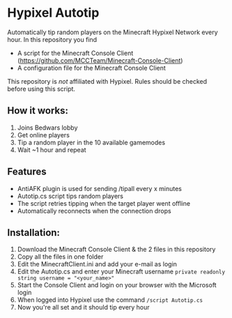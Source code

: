 # Hypixel Autotip

Automatically tip random players on the Minecraft Hypixel Network every hour.
In this repository you find 
- A script for the Minecraft Console Client (https://github.com/MCCTeam/Minecraft-Console-Client)
- A configuration file for the Minecraft Console Client

This repository is *not* affiliated with Hypixel. 
Rules should be checked before using this script.

## How it works:
1. Joins Bedwars lobby
2. Get online players
3. Tip a random player in the 10 available gamemodes
4. Wait ~1 hour and repeat

## Features 
- AntiAFK plugin is used for sending /tipall every x minutes
- Autotip.cs script tips random players
- The script retries tipping when the target player went offline
- Automatically reconnects when the connection drops

## Installation:
1. Download the Minecraft Console Client & the 2 files in this repository
2. Copy all the files in one folder
3. Edit the MinecraftClient.ini and add your e-mail as login
4. Edit the Autotip.cs and enter your Minecraft username `private readonly string username = "<your_name>"`
5. Start the Console Client and login on your browser with the Microsoft login
6. When logged into Hypixel use the command 
`/script Autotip.cs`
7. Now you're all set and it should tip every hour
